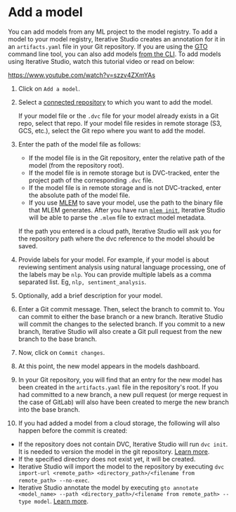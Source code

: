 # Add a model

You can add models from any ML project to the model registry. To add a model to
your model registry, Iterative Studio creates an annotation for it in an
`artifacts.yaml` file in your Git repository. If you are using the [GTO] command
line tool, you can also add models [from the CLI][gto annotate]. To add models
using Iterative Studio, watch this tutorial video or read on below:

https://www.youtube.com/watch?v=szzv4ZXmYAs

1. Click on `Add a model`.

2. Select a [connected repository] to which you want to add the model.

   <admon>

   If your model file or the `.dvc` file for your model already exists in a Git
   repo, select that repo. If your model file resides in remote storage (S3,
   GCS, etc.), select the Git repo where you want to add the model.

   </admon>

3. Enter the path of the model file as follows:

   - If the model file is in the Git repository, enter the relative path of the
     model (from the repository root).
   - If the model file is in remote storage but is DVC-tracked, enter the
     project path of the corresponding `.dvc` file.
   - If the model file is in remote storage and is not DVC-tracked, enter the
     absolute path of the model file.
   - If you use [MLEM] to save your model, use the path to the binary file that
     MLEM generates. After you have run
     [`mlem init`](https://mlem.ai/doc/command-reference/init), Iterative Studio
     will be able to parse the `.mlem` file to extract model metadata.

   If the path you entered is a cloud path, Iterative Studio will ask you for
   the repository path where the dvc reference to the model should be saved.

4. Provide labels for your model. For example, if your model is about reviewing
   sentiment analysis using natural language processing, one of the labels may
   be `nlp`. You can provide multiple labels as a comma separated list. Eg,
   `nlp, sentiment_analysis`.

5. Optionally, add a brief description for your model.

6. Enter a Git commit message. Then, select the branch to commit to. You can
   commit to either the base branch or a new branch. Iterative Studio will
   commit the changes to the selected branch. If you commit to a new branch,
   Iterative Studio will also create a Git pull request from the new branch to
   the base branch.

7. Now, click on `Commit changes`.

8. At this point, the new model appears in the models dashboard.

9. In your Git repository, you will find that an entry for the new model has
   been created in the `artifacts.yaml` file in the repository's root. If you
   had committed to a new branch, a new pull request (or merge request in the
   case of GitLab) will also have been created to merge the new branch into the
   base branch.
10. If you had added a model from a cloud storage, the following will also
    happen before the commit is created:

- If the repository does not contain DVC, Iterative Studio will run `dvc init`.
  It is needed to version the model in the git repository.
  [Learn more](/doc/command-reference/init).
- If the specified directory does not exist yet, it will be created.
- Iterative Studio will import the model to the repository by executing
  `dvc import-url <remote_path> <directory_path>/<filename from remote_path> --no-exec`.
- Iterative Studio annotate the model by executing
  `gto annotate <model_name> --path <directory_path>/<filename from remote_path> --type model`.
  [Learn more][gto annotate].

[connected repository]:
  /doc/studio/user-guide/projects-and-experiments/create-a-project
[gto]: https://mlem.ai/doc/gto
[gto annotate]: https://mlem.ai/doc/gto/command-reference/annotate
[mlem]: https://mlem.ai/
